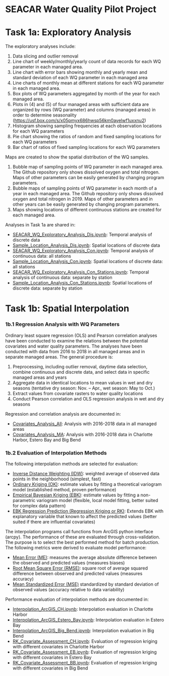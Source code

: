 # SEACAR Water Quality Pilot Project

# Task 1a: Exploratory Analysis

The exploratory analyses include:
1.	Data slicing and outlier removal
2.	Line chart of weekly/monthly/yearly count of data records for each WQ parameter in each managed area.
3.	Line chart with error bars showing monthly and yearly mean and standard deviation of each WQ parameter in each managed area
4.	Line charts of monthly mean at different stations for each WQ parameter in each managed area.
5.	Box plots of WQ parameters aggregated by month of the year for each managed area.
6.	Plots in (4) and (5) of four managed areas with sufficient data are organized by rows (WQ parameter) and columns (managed areas) in order to determine seasonality (https://usf.box.com/s/x05pmyx686hwsp56km0ayelwf1uxxnu2)
7.	Histogram showing sampling frequencies at each observation locations for each WQ parameters
8.	Pie chart showing the ratios of random and fixed sampling locations for each WQ parameters
9.	Bar chart of ratios of fixed sampling locations for each WQ parameters

Maps are created to show the spatial distribution of the WQ samples.
1.	Bubble map of sampling points of WQ parameter in each managed area. The Github repository only shows dissolved oxygen and total nitrogen. Maps of other parameters can be easily generated by changing program parameters.
2.	Bubble maps of sampling points of WQ parameter in each month of a year in each managed area. The Github repository only shows dissolved oxygen and total nitrogen in 2019. Maps of other parameters and in other years can be easily generated by changing program parameters.
3.	Maps showing locations of different continuous stations are created for each managed area.

Analyses in Task 1a are shared in:
-	[SEACAR_WQ_Exploratory_Analysis_Dis.ipynb](https://github.com/qiang-yi/SEACAR_WQ_Pilot/blob/main/SEACAR_WQ_Exploratory_Analysis_Dis.ipynb): Temporal analysis of discrete data
-	[Sample_Location_Analysis_Dis.ipynb](https://github.com/qiang-yi/SEACAR_WQ_Pilot/blob/main/Sample_Location_Analysis_Dis.ipynb): Spatial locations of discrete data
-	[SEACAR_WQ_Exploratory_Analysis_Con.ipynb](https://github.com/qiang-yi/SEACAR_WQ_Pilot/blob/main/SEACAR_WQ_Exploratory_Analysis_Con.ipynb): Temporal analysis of continuous data: all stations
-	[Sample_Location_Analysis_Con.ipynb](https://github.com/qiang-yi/SEACAR_WQ_Pilot/blob/main/Sample_Location_Analysis_Con.ipynb): Spatial locations of discrete data: all stations
-	[SEACAR_WQ_Exploratory_Analysis_Con_Stations.ipynb](https://github.com/qiang-yi/SEACAR_WQ_Pilot/blob/main/SEACAR_WQ_Exploratory_Analysis_Con_Stations.ipynb): Temporal analysis of continuous data: separate by station
-	[Sample_Location_Analysis_Con_Stations.ipynb](https://github.com/qiang-yi/SEACAR_WQ_Pilot/blob/main/Sample_Location_Analysis_Con_Stations.ipynb): Spatial locations of discrete data: separate by station

# Task 1b: Spatial Interpolation

### 1b.1 Regression Analysis with WQ Parameters
Ordinary least square regression (OLS) and Pearson correlation analyses have been conducted to examine the relations between the potential covariates and water quality parameters. The analyses have been conducted with data from 2016 to 2018 in all managed areas and in separate managed areas. The general procedure is:
1. 	Preprocessing, including outlier removal, daytime data selection, combine continuous and discrete data, and select data in specific managed areas and years
2. 	Aggregate data in identical locations to mean values in wet and dry seasons (tentative dry season: Nov. – Apr., wet season: May to Oct.)
3. 	Extract values from covariate rasters to water quality locations
4.	Conduct Pearson correlation and OLS regression analysis in wet and dry seasons

Regression and correlation analysis are documented in:

- [Covariates_Analysis_All](https://github.com/qiang-yi/SEACAR_WQ_Pilot/blob/main/Covariates_Analysis_All.ipynb): Analysis with 2016-2018 data in all managed areas
- [Covariates_Analysis_MA](https://github.com/qiang-yi/SEACAR_WQ_Pilot/blob/main/Covariates_Analysis_MA.ipynb): Analysis with 2016-2018 data in Charlotte Harbor, Estero Bay and Big Bend

### 1b.2 Evaluation of Interpolation Methods
The following interpolation methods are selected for evaluation:
- <u>Inverse Distance Weighting (IDW)</u>: weighted average of observed data points in the neighborhood (simplest, fast)
- <u>Ordinary Kriging (OK)</u>: estimate values by fitting a theoretical variogram model (established method, proven performance)
- <u>Empirical Bayesian Kriging (EBK)</u>: estimate values by fitting a non-parametric variogram model (flexible, local model fitting, better suited for complex data pattern)
- <u>EBK Regression Prediction (Regression Kriging or RK)</u>: Extends EBK with explanatory variable that known to affect the predicted values (better suited if there are influential covariates)

The interpolation programs call functions from ArcGIS python interface (arcpy). The performance of these are evaluated through cross-validation. The purpose is to select the best performed method for batch production. The following metrics were derived to evaluate model performance:

- <u>Mean Error (ME)</u>: measures the average absolute difference between the observed and predicted values (measures biases)
- <u>Root Mean Square Error (RMSE)</u>: square root of average squared difference between observed and predicted values (measures accuracy)
- <u>Mean Standardized Error (MSE)</u> standardized by standard deviation of observed values (accuracy relative to data variability)

Performance evaluation of interpolation methods are documented in:

- [Interpolation_ArcGIS_CH.ipynb](https://github.com/qiang-yi/SEACAR_WQ_Pilot/blob/main/Interpolation_ArcGIS_CH.ipynb): Interpolation evaluation in Charlotte Harbor
- [Interpolation_ArcGIS_Estero_Bay.ipynb](https://github.com/qiang-yi/SEACAR_WQ_Pilot/blob/main/Interpolation_ArcGIS_Estero_Bay.ipynb): Interpolation evaluation in Estero Bay
- [Interpolation_ArcGIS_Big_Bend.ipynb](https://github.com/qiang-yi/SEACAR_WQ_Pilot/blob/main/Interpolation_ArcGIS_Big_Bend.ipynb): Interpolation evaluation in Big Bend
- [RK_Covariate_Assessment_CH.ipynb](https://github.com/qiang-yi/SEACAR_WQ_Pilot/blob/main/RK_Covariate_Assessment_CH.ipynb): Evaluation of regression kriging with different covariates in Charlotte Harbor
- [RK_Covariate_Assessment_EB.ipynb](https://github.com/qiang-yi/SEACAR_WQ_Pilot/blob/main/RK_Covariate_Assessment_EB.ipynb): Evaluation of regression kriging with different covariates in Estero Bay
- [RK_Covariate_Assessment_BB.ipynb](https://github.com/qiang-yi/SEACAR_WQ_Pilot/blob/main/RK_Covariate_Assessment_EB.ipynb): Evaluation of regression kriging with different covariates in Big Bend
